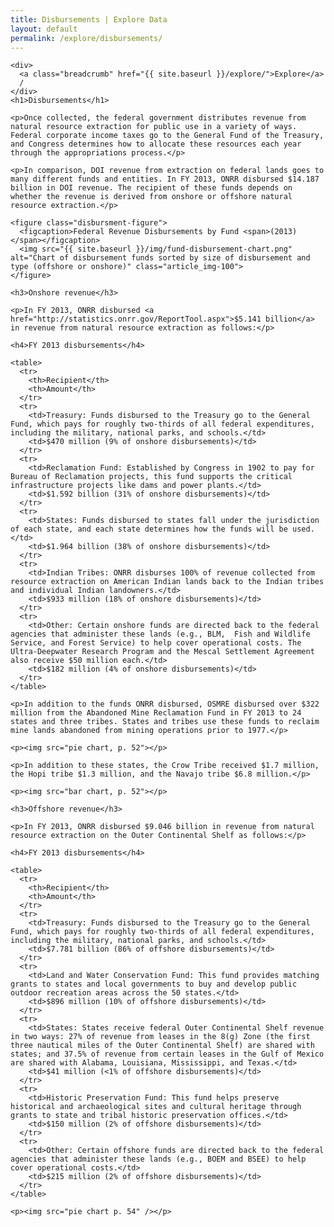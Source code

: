 ```yaml
---
title: Disbursements | Explore Data
layout: default
permalink: /explore/disbursements/
---
```


<div class="container-outer container-padded">

  <div class="container-left-7">

    <div>
      <a class="breadcrumb" href="{{ site.baseurl }}/explore/">Explore</a>
      /
    </div>
    <h1>Disbursements</h1>

    <p>Once collected, the federal government distributes revenue from natural resource extraction for public use in a variety of ways. Federal corporate income taxes go to the General Fund of the Treasury, and Congress determines how to allocate these resources each year through the appropriations process.</p>

    <p>In comparison, DOI revenue from extraction on federal lands goes to many different funds and entities. In FY 2013, ONRR disbursed $14.187 billion in DOI revenue. The recipient of these funds depends on whether the revenue is derived from onshore or offshore natural resource extraction.</p>

    <figure class="disbursment-figure">
      <figcaption>Federal Revenue Disbursements by Fund <span>(2013)</span></figcaption>
      <img src="{{ site.baseurl }}/img/fund-disbursement-chart.png" alt="Chart of disbursement funds sorted by size of disbursement and type (offshore or onshore)" class="article_img-100">
    </figure>

    <h3>Onshore revenue</h3>

    <p>In FY 2013, ONRR disbursed <a href="http://statistics.onrr.gov/ReportTool.aspx">$5.141 billion</a> in revenue from natural resource extraction as follows:</p>

    <h4>FY 2013 disbursements</h4>

    <table>
      <tr>
        <th>Recipient</th>
        <th>Amount</th>
      </tr>
      <tr>
        <td>Treasury: Funds disbursed to the Treasury go to the General Fund, which pays for roughly two-thirds of all federal expenditures, including the military, national parks, and schools.</td>
        <td>$470 million (9% of onshore disbursements)</td>
      </tr>
      <tr>
        <td>Reclamation Fund: Established by Congress in 1902 to pay for Bureau of Reclamation projects, this fund supports the critical infrastructure projects like dams and power plants.</td>
        <td>$1.592 billion (31% of onshore disbursements)</td>
      </tr>
      <tr>
        <td>States: Funds disbursed to states fall under the jurisdiction of each state, and each state determines how the funds will be used.</td>
        <td>$1.964 billion (38% of onshore disbursements)</td>
      </tr>
      <tr>
        <td>Indian Tribes: ONRR disburses 100% of revenue collected from resource extraction on American Indian lands back to the Indian tribes and individual Indian landowners.</td>
        <td>$933 million (18% of onshore disbursements)</td>
      </tr>
      <tr>
        <td>Other: Certain onshore funds are directed back to the federal agencies that administer these lands (e.g., BLM,  Fish and Wildlife Service, and Forest Service) to help cover operational costs. The Ultra-Deepwater Research Program and the Mescal Settlement Agreement also receive $50 million each.</td>
        <td>$182 million (4% of onshore disbursements)</td>
      </tr>
    </table>

    <p>In addition to the funds ONRR disbursed, OSMRE disbursed over $322 million from the Abandoned Mine Reclamation Fund in FY 2013 to 24 states and three tribes. States and tribes use these funds to reclaim mine lands abandoned from mining operations prior to 1977.</p>

    <p><img src="pie chart, p. 52"></p>

    <p>In addition to these states, the Crow Tribe received $1.7 million, the Hopi tribe $1.3 million, and the Navajo tribe $6.8 million.</p>

    <p><img src="bar chart, p. 52"></p>

    <h3>Offshore revenue</h3>

    <p>In FY 2013, ONRR disbursed $9.046 billion in revenue from natural resource extraction on the Outer Continental Shelf as follows:</p>

    <h4>FY 2013 disbursements</h4>

    <table>
      <tr>
        <th>Recipient</th>
        <th>Amount</th>
      </tr>
      <tr>
        <td>Treasury: Funds disbursed to the Treasury go to the General Fund, which pays for roughly two-thirds of all federal expenditures, including the military, national parks, and schools.</td>
        <td>$7.781 billion (86% of offshore disbursements)</td>
      </tr>
      <tr>
        <td>Land and Water Conservation Fund: This fund provides matching grants to states and local governments to buy and develop public outdoor recreation areas across the 50 states.</td>
        <td>$896 million (10% of offshore disbursements)</td>
      </tr>
      <tr>
        <td>States: States receive federal Outer Continental Shelf revenue in two ways: 27% of revenue from leases in the 8(g) Zone (the first three nautical miles of the Outer Continental Shelf) are shared with states; and 37.5% of revenue from certain leases in the Gulf of Mexico are shared with Alabama, Louisiana, Mississippi, and Texas.</td>
        <td>$41 million (<1% of offshore disbursements)</td>
      </tr>
      <tr>
        <td>Historic Preservation Fund: This fund helps preserve historical and archaeological sites and cultural heritage through grants to state and tribal historic preservation offices.</td>
        <td>$150 million (2% of offshore disbursements)</td>
      </tr>
      <tr>
        <td>Other: Certain offshore funds are directed back to the federal agencies that administer these lands (e.g., BOEM and BSEE) to help cover operational costs.</td>
        <td>$215 million (2% of offshore disbursements)</td>
      </tr>
    </table>

    <p><img src="pie chart p. 54" /></p>

  </div>

</div>
